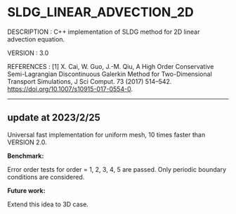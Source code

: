 # SLDG_LINEAR_ADVECTION_2D

DESCRIPTION : C++ implementation of SLDG method for 2D linear advection equation.

VERSION     : 3.0

REFERENCES  : 
[1] X. Cai, W. Guo, J.-M. Qiu, A High Order Conservative Semi-Lagrangian Discontinuous Galerkin Method for Two-Dimensional Transport Simulations, J Sci Comput. 73 (2017) 514–542. https://doi.org/10.1007/s10915-017-0554-0.

---

## update at 2023/2/25

Universal fast implementation for uniform mesh, 10 times faster than VERSION 2.0.

**Benchmark:** 

Error order tests for order = 1, 2, 3, 4, 5 are passed. 
Only periodic boundary conditions are considered.

**Future work:**

Extend this idea to 3D case.

